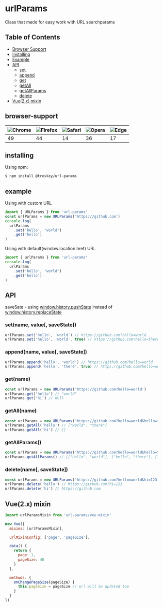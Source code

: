 # urlParams

Class that made for easy work with URL searchparams

## Table of Contents
  - [Browser Support](#browser-support)
  - [Installing](#installing)
  - [Example](#example)
  - [API](#api)
    - [set](#setname-value-savestate)
    - [append](#appendname-value-savestate)
    - [get](#getname)
    - [getAll](#getallname)
    - [getAllParams](#getallparams)
    - [delete](#deletename-savestate)
  - [Vue(2.x) mixin](#vue2x-mixin)

<!-- 
## Features
  - **vue-mixin.js** for Vue that reactively updates
  values in url -->

## browser-support
![Chrome](https://raw.githubusercontent.com/alrra/browser-logos/main/src/chrome/chrome_48x48.png) | ![Firefox](https://raw.githubusercontent.com/alrra/browser-logos/main/src/firefox/firefox_48x48.png) | ![Safari](https://raw.githubusercontent.com/alrra/browser-logos/main/src/safari/safari_48x48.png) | ![Opera](https://raw.githubusercontent.com/alrra/browser-logos/main/src/opera/opera_48x48.png) | ![Edge](https://raw.githubusercontent.com/alrra/browser-logos/main/src/edge/edge_48x48.png) |
--- | --- | --- | --- | --- |
49 | 44 | 14 | 36 | 17 |

## installing

Using npm:

```bash
$ npm install @troskey/url-params
```

## example

Using with custom URL
```javascript
import { URLParams } from 'url-params'
const urlParams = new URLParams('https://github.com')
console.log(
  urlParams
    .set('hello', 'world')
    .get('hello')
)
```

Using with default(window.location.href) URL
```javascript
import { urlParams } from 'url-params'
console.log(
  urlParams
    .set('hello', 'world')
    .get('hello')
)
```

## API

saveSate - using [window.history.pushState](https://developer.mozilla.org/en-US/docs/Web/API/History/pushState) instead of [window.history.replaceState](https://developer.mozilla.org/en-US/docs/Web/API/History/replaceState)

### set(name, value[, saveState])
```javascript
urlParams.set('hello', 'world') // https://github.com?hello=world
urlParams.set('hello', 'world', true) // https://github.com?hello=there
```

### append(name, value[, saveState])
```javascript
urlParams.append('hello', 'world') // https://github.com?hello=world
urlParams.append('hello', 'there', true) // https://github.com?hello=world&hello=there
```

### get(name)
```javascript
const urlParams = new URLParams('https://github.com?hello=world')
urlParams.get('hello') // "world"
urlParams.get('hi') // null
```

### getAll(name)
```javascript
const urlParams = new URLParams('https://github.com?hello=world&hello=there')
urlParams.getAll('hello') // ["world", "there"]
urlParams.getAll('hi') // []
```

### getAllParams()
```javascript
const urlParams = new URLParams('https://github.com?hello=world&hello=there&test=123')
urlParams.getAllParams() // [["hello", "world"], ["hello", "there"], ["test", "123"]]
```

### delete(name[, saveState])
```javascript
const urlParams = new URLParams('https://github.com?hello=world&hi=123')
urlParams.delete('hello') // https://github.com?hi=123
urlParams.delete('hi') // https://github.com
```

## Vue(2.x) mixin
```javascript
import urlParamsMixin from 'url-params/vue-mixin'

new Vue({
  mixins: [urlParamsMixin],

  urlMixinConfig: ['page', 'pageSize'],

  data() {
    return {
      page: 1,
      pageSize: 40
    }
  },

  methods: {
    onChangePageSize(pageSize) {
      this.pageSize = pageSize // url will be updated too
    }
  }
})
```
